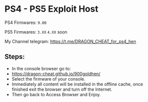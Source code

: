 # PS4 - PS5 Exploit Host
PS4 Firmwares:   `9.00`

PS5 Firmwares: `3.XX` `4.XX` soon

My Channel telegram:
https://t.me/DRAGON_CHEAT_for_ps4_hen

## Steps:

- In the console browser go to:
- https://dragon-cheat.github.io/900goldhen/
- Select the firmware of your console.
- Immediately all content will be installed in the offline cache, once finished exit the browser and turn off the Internet.
- Then go back to Access Browser and Enjoy.
